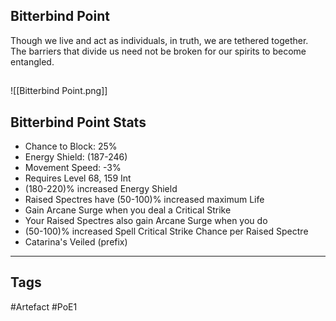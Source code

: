 ## Bitterbind Point
Though we live and act as individuals, in truth, we are tethered together.
The barriers that divide us need not be broken for our spirits to become entangled.
##
![[Bitterbind Point.png]]
## Bitterbind Point Stats
- Chance to Block: 25%
- Energy Shield: (187-246)
- Movement Speed: -3%
- Requires Level 68, 159 Int
- (180-220)% increased Energy Shield
- Raised Spectres have (50-100)% increased maximum Life
- Gain Arcane Surge when you deal a Critical Strike
- Your Raised Spectres also gain Arcane Surge when you do
- (50-100)% increased Spell Critical Strike Chance per Raised Spectre
- Catarina's Veiled (prefix)


---
## Tags
#Artefact
#PoE1